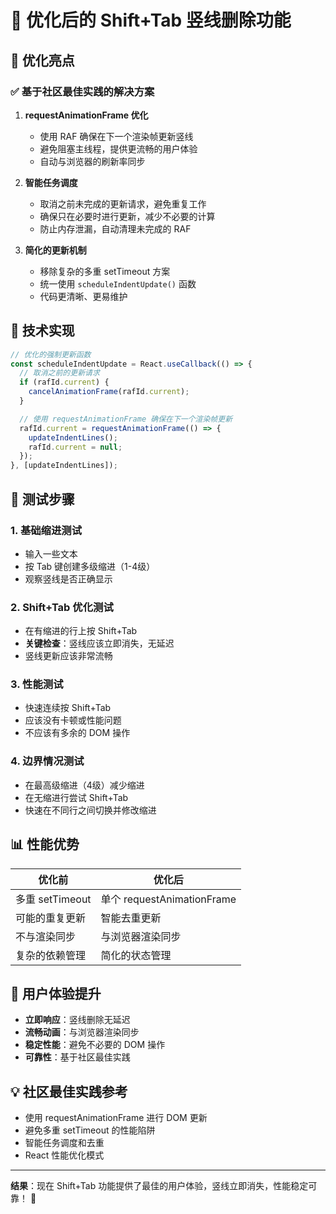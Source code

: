 # 🚀 优化后的 Shift+Tab 竖线删除功能

## 🎯 优化亮点

### ✅ **基于社区最佳实践的解决方案**

1. **requestAnimationFrame 优化**
   - 使用 RAF 确保在下一个渲染帧更新竖线
   - 避免阻塞主线程，提供更流畅的用户体验
   - 自动与浏览器的刷新率同步

2. **智能任务调度**
   - 取消之前未完成的更新请求，避免重复工作
   - 确保只在必要时进行更新，减少不必要的计算
   - 防止内存泄漏，自动清理未完成的 RAF

3. **简化的更新机制**
   - 移除复杂的多重 setTimeout 方案
   - 统一使用 `scheduleIndentUpdate()` 函数
   - 代码更清晰、更易维护

## 🔧 技术实现

```typescript
// 优化的强制更新函数
const scheduleIndentUpdate = React.useCallback(() => {
  // 取消之前的更新请求
  if (rafId.current) {
    cancelAnimationFrame(rafId.current);
  }

  // 使用 requestAnimationFrame 确保在下一个渲染帧更新
  rafId.current = requestAnimationFrame(() => {
    updateIndentLines();
    rafId.current = null;
  });
}, [updateIndentLines]);
```

## 🧪 测试步骤

### 1. **基础缩进测试**
   - 输入一些文本
   - 按 Tab 键创建多级缩进（1-4级）
   - 观察竖线是否正确显示

### 2. **Shift+Tab 优化测试**
   - 在有缩进的行上按 Shift+Tab
   - **关键检查**：竖线应该立即消失，无延迟
   - 竖线更新应该非常流畅

### 3. **性能测试**
   - 快速连续按 Shift+Tab
   - 应该没有卡顿或性能问题
   - 不应该有多余的 DOM 操作

### 4. **边界情况测试**
   - 在最高级缩进（4级）减少缩进
   - 在无缩进行尝试 Shift+Tab
   - 快速在不同行之间切换并修改缩进

## 📊 性能优势

| 优化前 | 优化后 |
|--------|--------|
| 多重 setTimeout | 单个 requestAnimationFrame |
| 可能的重复更新 | 智能去重更新 |
| 不与渲染同步 | 与浏览器渲染同步 |
| 复杂的依赖管理 | 简化的状态管理 |

## 🎨 用户体验提升

- **立即响应**：竖线删除无延迟
- **流畅动画**：与浏览器渲染同步
- **稳定性能**：避免不必要的 DOM 操作
- **可靠性**：基于社区最佳实践

## 💡 社区最佳实践参考

- 使用 requestAnimationFrame 进行 DOM 更新
- 避免多重 setTimeout 的性能陷阱
- 智能任务调度和去重
- React 性能优化模式

---

**结果**：现在 Shift+Tab 功能提供了最佳的用户体验，竖线立即消失，性能稳定可靠！ 🎉 